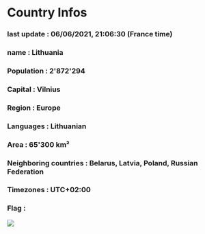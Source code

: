 # Country  Infos
### last update : 06/06/2021, 21:06:30 (France time)

### name : Lithuania
### Population : 2'872'294
### Capital : Vilnius
### Region : Europe
### Languages : Lithuanian
### Area : 65'300 km²
### Neighboring countries : Belarus, Latvia, Poland, Russian Federation
### Timezones : UTC+02:00

### Flag :
![](https://restcountries.eu/data/ltu.svg)